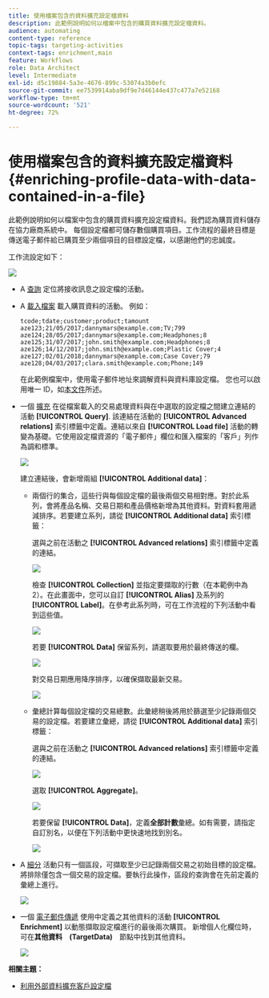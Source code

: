```yaml
---
title: 使用檔案包含的資料擴充設定檔資料
description: 此範例說明如何以檔案中包含的購買資料擴充設定檔資料。
audience: automating
content-type: reference
topic-tags: targeting-activities
context-tags: enrichment,main
feature: Workflows
role: Data Architect
level: Intermediate
exl-id: d5c19884-5a3e-4676-899c-53074a3b0efc
source-git-commit: ee7539914aba9df9e7d46144e437c477a7e52168
workflow-type: tm+mt
source-wordcount: '521'
ht-degree: 72%

---
```


# 使用檔案包含的資料擴充設定檔資料 {#enriching-profile-data-with-data-contained-in-a-file}

此範例說明如何以檔案中包含的購買資料擴充設定檔資料。我們認為購買資料儲存在協力廠商系統中。 每個設定檔都可儲存數個購買項目。工作流程的最終目標是傳送電子郵件給已購買至少兩個項目的目標設定檔，以感謝他們的忠誠度。

工作流設定如下：

![](assets/enrichment_example_workflow.png)

* A [查詢](../../automating/using/query.md) 定位將接收訊息之設定檔的活動。
* A [載入檔案](../../automating/using/load-file.md) 載入購買資料的活動。 例如：

  ```
  tcode;tdate;customer;product;tamount
  aze123;21/05/2017;dannymars@example.com;TV;799
  aze124;28/05/2017;dannymars@example.com;Headphones;8
  aze125;31/07/2017;john.smith@example.com;Headphones;8
  aze126;14/12/2017;john.smith@example.com;Plastic Cover;4
  aze127;02/01/2018;dannymars@example.com;Case Cover;79
  aze128;04/03/2017;clara.smith@example.com;Phone;149
  ```

  在此範例檔案中，使用電子郵件地址來調解資料與資料庫設定檔。 您也可以啟用唯一 ID，如[本文件](../../developing/using/configuring-the-resource-s-data-structure.md#generating-a-unique-id-for-profiles-and-custom-resources)所述。

* 一個 [擴充](../../automating/using/enrichment.md) 在從檔案載入的交易處理資料與在中選取的設定檔之間建立連結的活動 **[!UICONTROL Query]**. 該連結在活動的 **[!UICONTROL Advanced relations]** 索引標籤中定義。連結以來自 **[!UICONTROL Load file]** 活動的轉變為基礎。它使用設定檔資源的「電子郵件」欄位和匯入檔案的「客戶」列作為調和標準。

  ![](assets/enrichment_example_workflow2.png)

  建立連結後，會新增兩組 **[!UICONTROL Additional data]**：

   * 兩個行的集合，這些行與每個設定檔的最後兩個交易相對應。對於此系列，會將產品名稱、交易日期和產品價格新增為其他資料。對資料套用遞減排序。若要建立系列，請從 **[!UICONTROL Additional data]** 索引標籤：

     選與之前在活動之 **[!UICONTROL Advanced relations]** 索引標籤中定義的連結。

     ![](assets/enrichment_example_workflow3.png)

     檢查 **[!UICONTROL Collection]** 並指定要擷取的行數（在本範例中為 2）。在此畫面中，您可以自訂 **[!UICONTROL Alias]** 及系列的 **[!UICONTROL Label]**。在參考此系列時，可在工作流程的下列活動中看到這些值。

     ![](assets/enrichment_example_workflow4.png)

     若要 **[!UICONTROL Data]** 保留系列，請選取要用於最終傳送的欄。

     ![](assets/enrichment_example_workflow6.png)

     對交易日期應用降序排序，以確保擷取最新交易。

     ![](assets/enrichment_example_workflow7.png)

   * 彙總計算每個設定檔的交易總數。此彙總稍後將用於篩選至少記錄兩個交易的設定檔。若要建立彙總，請從 **[!UICONTROL Additional data]** 索引標籤：

     選與之前在活動之 **[!UICONTROL Advanced relations]** 索引標籤中定義的連結。

     ![](assets/enrichment_example_workflow3.png)

     選取 **[!UICONTROL Aggregate]**。

     ![](assets/enrichment_example_workflow8.png)

     若要保留 **[!UICONTROL Data]**，定義&#x200B;**全部計數**&#x200B;彙總。如有需要，請指定自訂別名，以便在下列活動中更快速地找到別名。

     ![](assets/enrichment_example_workflow9.png)

* A [細分](../../automating/using/segmentation.md) 活動只有一個區段，可擷取至少已記錄兩個交易之初始目標的設定檔。 將排除僅包含一個交易的設定檔。要執行此操作，區段的查詢會在先前定義的彙總上進行。

  ![](assets/enrichment_example_workflow5.png)

* 一個 [電子郵件傳遞](../../automating/using/email-delivery.md) 使用中定義之其他資料的活動 **[!UICONTROL Enrichment]** 以動態擷取設定檔進行的最後兩次購買。 新增個人化欄位時，可在&#x200B;**其他資料　(TargetData)**　節點中找到其他資料。

  ![](assets/enrichment_example_workflow10.png)

**相關主題：**

* [利用外部資料擴充客戶設定檔](https://helpx.adobe.com/tw/campaign/kb/simplify-campaign-management.html#Managedatatofuelengagingexperiences)
